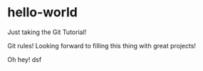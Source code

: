 # hello-world
Just taking the Git Tutorial!

Git rules! Looking forward to filling this thing with great projects!

Oh hey! dsf
